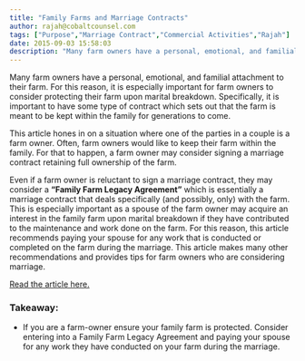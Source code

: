 ```yaml
---
title: "Family Farms and Marriage Contracts"
author: rajah@cobaltcounsel.com
tags: ["Purpose","Marriage Contract","Commercial Activities","Rajah"]
date: 2015-09-03 15:58:03
description: "Many farm owners have a personal, emotional, and familial attachment to their farm. For this reason, it is especially important for farm owners to consider protecting their farm upon marital breakdown."
---
```




Many farm owners have a personal, emotional, and familial attachment to their farm. For this reason, it is especially important for farm owners to consider protecting their farm upon marital breakdown. Specifically, it is important to have some type of contract which sets out that the farm is meant to be kept within the family for generations to come.

This article hones in on a situation where one of the parties in a couple is a farm owner. Often, farm owners would like to keep their farm within the family. For that to happen, a farm owner may consider signing a marriage contract retaining full ownership of the farm. 

Even if a farm owner is reluctant to sign a marriage contract, they may consider a **“Family Farm Legacy Agreement”** which is essentially a marriage contract that deals specifically (and possibly, only) with the farm. This is especially important as a spouse of the farm owner may acquire an interest in the family farm upon marital breakdown if they have contributed to the maintenance and work done on the farm. For this reason, this article recommends paying your spouse for any work that is conducted or completed on the farm during the marriage. This article makes many other recommendations and provides tips for farm owners who are considering marriage.

[Read the article here.](http://www.country-guide.ca/2015/03/19/protecting-your-farm-from-divorce/46179/)

### Takeaway:
- If you are a farm-owner ensure your family farm is protected. Consider entering into a Family Farm Legacy Agreement and paying your spouse for any work they have conducted on your farm during the marriage.
